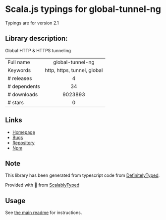 
# Scala.js typings for global-tunnel-ng

Typings are for version 2.1

## Library description:
Global HTTP & HTTPS tunneling

|                    |                 |
| ------------------ | :-------------: |
| Full name          | global-tunnel-ng |
| Keywords           | http, https, tunnel, global |
| # releases         | 4 |
| # dependents       | 34 |
| # downloads        | 9023893 |
| # stars            | 0 |

## Links
- [Homepage](https://github.com/np-maintain/global-tunnel#readme)
- [Bugs](https://github.com/np-maintain/global-tunnel/issues)
- [Repository](https://github.com/np-maintain/global-tunnel)
- [Npm](https://www.npmjs.com/package/global-tunnel-ng)
    


## Note
This library has been generated from typescript code from [DefinitelyTyped](https://definitelytyped.org).

Provided with :purple_heart: from [ScalablyTyped](https://github.com/oyvindberg/ScalablyTyped)

## Usage
See [the main readme](../../readme.md) for instructions.


